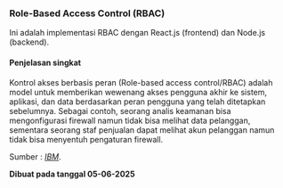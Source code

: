 ### Role-Based Access Control (RBAC)
Ini adalah implementasi RBAC dengan React.js (frontend) dan Node.js (backend).

#### Penjelasan singkat ####
Kontrol akses berbasis peran (Role-based access control/RBAC) adalah model untuk memberikan wewenang akses pengguna akhir ke sistem, aplikasi, dan data berdasarkan peran pengguna yang telah ditetapkan sebelumnya.
Sebagai contoh, seorang analis keamanan bisa mengonfigurasi firewall namun tidak bisa melihat data pelanggan, sementara seorang staf penjualan dapat melihat akun pelanggan namun tidak bisa menyentuh pengaturan firewall.

Sumber : *[IBM](https://www.ibm.com/id-id/think/topics/rbac)*.

**Dibuat pada tanggal 05-06-2025**
